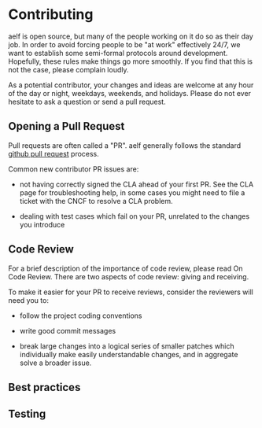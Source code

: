 # Contributing

aelf is open source, but many of the people working on it do so as their day job. In order to avoid forcing people to be "at work" effectively 24/7, we want to establish some semi-formal protocols around development. Hopefully, these rules make things go more smoothly. If you find that this is not the case, please complain loudly.

As a potential contributor, your changes and ideas are welcome at any hour of the day or night, weekdays, weekends, and holidays. Please do not ever hesitate to ask a question or send a pull request.


## Opening a Pull Request

Pull requests are often called a "PR". aelf generally follows the standard [github pull request](https://docs.github.com/en/pull-requests/collaborating-with-pull-requests/proposing-changes-to-your-work-with-pull-requests/about-pull-requests) process.

Common new contributor PR issues are:

- not having correctly signed the CLA ahead of your first PR. See the CLA page for troubleshooting help, in some cases you might need to file a ticket with the CNCF to resolve a CLA problem.

- dealing with test cases which fail on your PR, unrelated to the changes you introduce 

## Code Review

For a brief description of the importance of code review, please read On Code Review.
There are two aspects of code review: giving and receiving.

To make it easier for your PR to receive reviews, consider the reviewers will need you to:

- follow the project coding conventions

- write good commit messages

- break large changes into a logical series of smaller patches which individually make easily understandable changes, and in aggregate solve a broader issue.

## Best practices



## Testing


